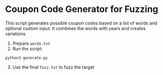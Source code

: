 # Coupon Code Generator for Fuzzing
This script generates possible coupon codes based on a list of words and optional custom input. It combines the words with years and creates variations.

1. Prepare `words.txt`
2. Run the script:
```
python3 generate.py
```
3. Use the final `fuzz.txt` to fuzz the target
